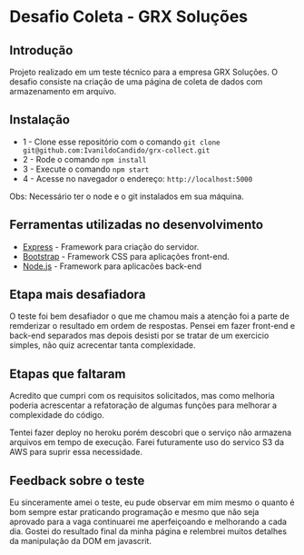 # Desafio Coleta - GRX Soluções

## Introdução

Projeto realizado em um teste técnico para a empresa GRX Soluções. O desafio consiste na criação de uma página de coleta de dados com armazenamento em arquivo.

## Instalação

- 1 - Clone esse repositório com o comando `git clone git@github.com:IvanildoCandido/grx-collect.git`
- 2 - Rode o comando `npm install`
- 3 - Execute o comando `npm start`
- 4 - Acesse no navegador o endereço: `http://localhost:5000`

Obs: Necessário ter o node e o git instalados em sua máquina.

## Ferramentas utilizadas no desenvolvimento

- [Express](https://expressjs.com/pt-br/) - Framework para criação do servidor.
- [Bootstrap](https://getbootstrap.com/) - Framework CSS para aplicações front-end.
- [Node.js](https://nodejs.org/en/) - Framework para aplicacões back-end

## Etapa mais desafiadora

O teste foi bem desafiador o que me chamou mais a atenção foi a parte de remderizar o resultado em ordem de respostas. Pensei em fazer front-end e back-end separados mas depois desisti por se tratar de um exercicio simples, não quiz acrecentar tanta complexidade.

## Etapas que faltaram

Acredito que cumpri com os requisitos solicitados, mas como melhoria poderia acrescentar a refatoração de algumas funções para melhorar a complexidade do código.

Tentei fazer deploy no heroku porém descobri que o serviço não armazena arquivos em tempo de execução. Farei futuramente uso do servico S3 da AWS para suprir essa necessidade.

## Feedback sobre o teste

Eu sinceramente amei o teste, eu pude observar em mim mesmo o quanto é bom sempre estar praticando programação e mesmo que não seja aprovado para a vaga continuarei me aperfeiçoando e melhorando a cada dia.
Gostei do resultado final da minha página e relembrei muitos detalhes da manipulação da DOM em javascrit.

